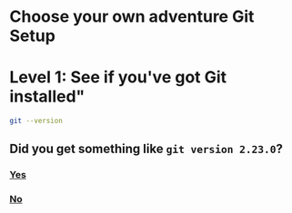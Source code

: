 # Choose your own adventure Git Setup

# Level 1: See if you've got Git installed"

```bash
git --version
```
## Did you get something like `git version 2.23.0`?

### [Yes](02-github.md)

### [No](01-git-installation.md)